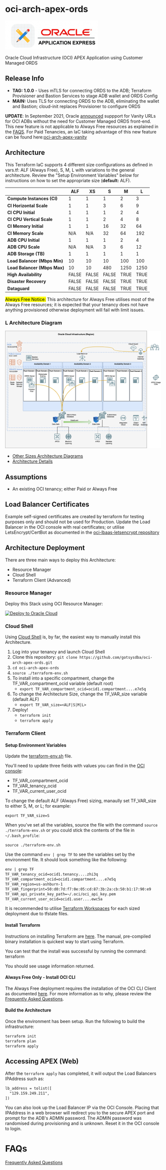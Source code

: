 # oci-arch-apex-ords
![Oracle APEX](images/APEX_Logo.png "Oracle APEX") 

Oracle Cloud Infrastructure (OCI) APEX Application using Customer Managed ORDS

## Release Info
* **TAG: 1.0.0** - Uses mTLS for connecting ORDS to the ADB; Terraform Provisioner and Bastion Services to stage ADB wallet and ORDS Config
* **MAIN:** Uses TLS for connecting ORDS to the ADB, eliminating the wallet and Bastion; cloud-init replaces Provisioner to configure ORDS

**UPDATE**: In September 2021, Oracle [announced](https://blogs.oracle.com/apex/post/introducing-vanity-urls-on-adb) suppport for Vanity URLs for OCI ADBs without the need for Customer Managed ORDS front-end.  This new feature is not applicable to Always Free resources as explained in the [FAQS](FAQS.md).  For Paid Tenancies, an IaC taking advantage of this new feature can be found here:[oci-arch-apex-vanity](https://github.com/gotsysdba/oci-arch-apex-vanity)

## Architecture
This Terraform IaC supports 4 different size configurations as defined in vars.tf: ALF (Always Free), S, M, L with variations to the general architecture.  Review the "Setup Environment Variables" below for instructions on how to set the appropriate size (**default:** ALF).

|                              | ALF   | XS    | S     | M    | L    | 
| ---------------------------- | ----- | ----- | ----- | ---- | ---- |
| **Compute Instances (CI)**   | 1     | 1     | 1     | 2    | 3    | 
| **CI Horizontal Scale**      | 1     | 1     | 3     | 6    | 9    |
| **CI CPU Initial**           | 1     | 1     | 1     | 2    | 4    |
| **CI CPU Vertical Scale**    | 1     | 1     | 2     | 4    | 8    |
| **CI Memory Initial**        | 1     | 1     | 16    | 32   | 64   |
| **CI Memory Scale**          | N/A   | N/A   | 32    | 64   | 192  |
| **ADB CPU Initial**          | 1     | 1     | 1     | 2    | 4    |
| **ADB CPU Scale**            | N/A   | N/A   | 3     | 6    | 12   |
| **ADB Storage (TB)**         | 1     | 1     | 1     | 1    | 1    |
| **Load Balancer (Mbps Min)** | 10    | 10    | 10    | 100  | 100  |
| **Load Balancer (Mbps Max)** | 10    | 10    | 480   | 1250 | 1250 |
| **High Availability**        | FALSE | FALSE | FALSE | TRUE | TRUE |
| **Disaster Recovery**        | FALSE | FALSE | FALSE | TRUE | TRUE |
| **Dataguard**                | FALSE | FALSE | FALSE | TRUE | TRUE |

<mark>Always Free Notice:</mark> This architecture for Always Free utilises most of the Always Free resources; it is expected that your tenancy does not have anything provisioned otherwise deployment will fail with limit issues.

### L Architecture Diagram
![OCI L APEX/ORDS Architecture](images/L_APEX_ORDS.drawio.png "L APEX/ORDS Architecture")

* [Other Sizes Architecture Diagrams](ARCHITECTURE.md)
* [Architecture Details](ARCHITECTURE_DETAILS.md)

## Assumptions
* An existing OCI tenancy; either Paid or Always Free

## Load Balancer Certificates
Example self-signed certificates are created by terraform for testing purposes only and should not be used for Production.  Update the Load Balancer in the OCI console with real certificates; or utilise LetsEncrypt/CertBot as documented in the [oci-lbaas-letsencrypt repository](https://github.com/gotsysdba/oci-lbaas-letsencrypt)

## Architecture Deployment 
There are three main ways to deploy this Architecture:
- Resource Manager
- Cloud Shell
- Terraform Client (Advanced)

### **Resource Manager**
Deploy this Stack using OCI Resource Manager:

[![Deploy to Oracle Cloud][magic_button]][magic_arch_stack]

### **Cloud Shell**
Using [Cloud Shell](https://docs.oracle.com/en-us/iaas/Content/API/Concepts/cloudshellintro.htm) is, by far, the easiest way to manually install this Architecture.

1. Log into your tenancy and launch Cloud Shell
2. Clone this repository: `git clone https://github.com/gotsysdba/oci-arch-apex-ords.git`
3. `cd oci-arch-apex-ords`
4. `source ./terraform-env.sh`
5. To install into a specific compartment, change the TF_VAR_compartment_ocid variable (default root)
   - `export TF_VAR_compartment_ocid=ocid1.compartment....e7e5q`
6. To change the Architecture Size, change the TF_VAR_size variable (default ALF)
   - `export TF_VAR_size=<ALF|S|M|L>`
7. Deploy!
   - `terraform init`
   - `terraform apply`

### **Terraform Client**
#### **Setup Environment Variables**
Update the [terraform-env.sh](terraform-env.sh) file. 

You'll need to update three fields with values you can find in the [OCI console](https://cloud.oracle.com/):

* TF_VAR_compartment_ocid
* TF_VAR_tenancy_ocid
* TF_VAR_current_user_ocid

To change the default ALF (Always Free) sizing, manaully set TF_VAR_size to either S, M, or L; for example:

```
export TF_VAR_size=S
```

When you've set all the variables, source the file with the command `source ./terraform-env.sh` or you could stick the contents of the file in `~/.bash_profile`:
```
source ./terraform-env.sh
```

Use the command `env | grep TF` to see the variables set by the environment file. It should look something like the following:
```
env | grep TF
TF_VAR_tenancy_ocid=ocid1.tenancy....zhi3q
TF_VAR_compartment_ocid=ocid1.compartment....e7e5q
TF_VAR_region=us-ashburn-1
TF_VAR_fingerprint=50:d0:7d:f7:0e:05:cd:87:3b:2a:cb:50:b1:17:90:e9
TF_VAR_api_private_key_path=~/.oci/oci_api_key.pem
TF_VAR_current_user_ocid=ocid1.user....ewc5a
```

It is recommended to utilise [Terraform Workspaces](https://www.terraform.io/docs/language/state/workspaces.html) for each sized deployment due to tfstate files.

#### **Install Terraform**
Instructions on installing Terraform are [here](https://www.terraform.io/intro/getting-started/install.html).  The manual, pre-compiled binary installation is quickest way to start using Terraform.

You can test that the install was successful by running the command:
    terraform

You should see usage information returned.

#### **Always Free Only - Install OCI CLI**
The Always Free deployment requires the installation of the OCI CLI Client as documented [here](https://docs.oracle.com/en-us/iaas/Content/API/SDKDocs/cliinstall.htm).  For more information as to why, please review the [Frequently Asked Questions](FAQS.md).  

#### **Build the Architecture**
Once the environment has been setup.  Run the following to build the infrastructure:

```
terraform init
terraform plan
terraform apply
```

## Accessing APEX (Web)
After the `terraform apply` has completed, it will output the Load Balancers IPAddress such as:
```
lb_address = tolist([
  "129.159.249.211",
])
```

You can also look up the Load Balancer IP via the OCI Console.
Placing that IPAddress in a web browser will redirect you to the secure APEX port and prompt for the ADB's ADMIN password.  The ADMIN password was randomised during provisioning and is unknown.  Reset it in the OCI console to login.

# FAQs
[Frequently Asked Questions](FAQS.md)

[magic_button]: https://oci-resourcemanager-plugin.plugins.oci.oraclecloud.com/latest/deploy-to-oracle-cloud.svg
[magic_arch_stack]: https://cloud.oracle.com/resourcemanager/stacks/create?zipUrl=https://github.com/gotsysdba/oci-arch-apex-ords/oci-arch-apex-ords.zip
